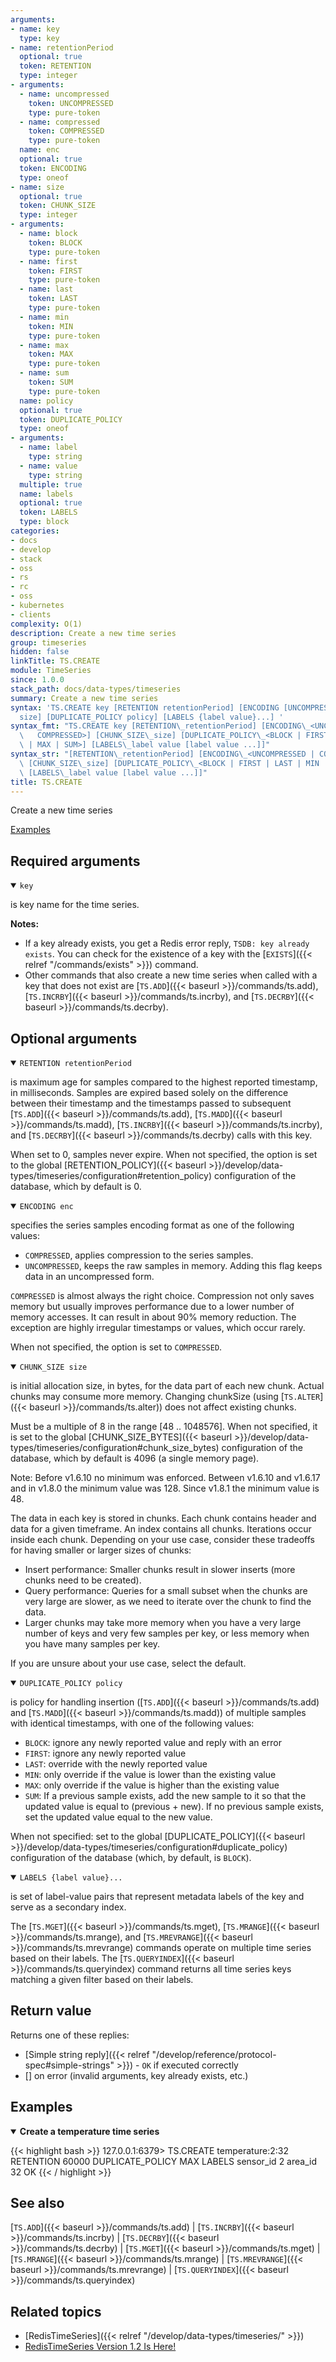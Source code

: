 ```yaml
---
arguments:
- name: key
  type: key
- name: retentionPeriod
  optional: true
  token: RETENTION
  type: integer
- arguments:
  - name: uncompressed
    token: UNCOMPRESSED
    type: pure-token
  - name: compressed
    token: COMPRESSED
    type: pure-token
  name: enc
  optional: true
  token: ENCODING
  type: oneof
- name: size
  optional: true
  token: CHUNK_SIZE
  type: integer
- arguments:
  - name: block
    token: BLOCK
    type: pure-token
  - name: first
    token: FIRST
    type: pure-token
  - name: last
    token: LAST
    type: pure-token
  - name: min
    token: MIN
    type: pure-token
  - name: max
    token: MAX
    type: pure-token
  - name: sum
    token: SUM
    type: pure-token
  name: policy
  optional: true
  token: DUPLICATE_POLICY
  type: oneof
- arguments:
  - name: label
    type: string
  - name: value
    type: string
  multiple: true
  name: labels
  optional: true
  token: LABELS
  type: block
categories:
- docs
- develop
- stack
- oss
- rs
- rc
- oss
- kubernetes
- clients
complexity: O(1)
description: Create a new time series
group: timeseries
hidden: false
linkTitle: TS.CREATE
module: TimeSeries
since: 1.0.0
stack_path: docs/data-types/timeseries
summary: Create a new time series
syntax: 'TS.CREATE key [RETENTION retentionPeriod] [ENCODING [UNCOMPRESSED|COMPRESSED]]  [CHUNK_SIZE
  size] [DUPLICATE_POLICY policy] [LABELS {label value}...] '
syntax_fmt: "TS.CREATE key [RETENTION\_retentionPeriod] [ENCODING\_<UNCOMPRESSED |\
  \   COMPRESSED>] [CHUNK_SIZE\_size] [DUPLICATE_POLICY\_<BLOCK | FIRST | LAST | MIN\
  \ | MAX | SUM>] [LABELS\_label value [label value ...]]"
syntax_str: "[RETENTION\_retentionPeriod] [ENCODING\_<UNCOMPRESSED | COMPRESSED>]\
  \ [CHUNK_SIZE\_size] [DUPLICATE_POLICY\_<BLOCK | FIRST | LAST | MIN | MAX | SUM>]\
  \ [LABELS\_label value [label value ...]]"
title: TS.CREATE
---
```


Create a new time series

[Examples](#examples)

## Required arguments

<details open><summary><code>key</code></summary> 

is key name for the time series.
</details>

<note><b>Notes:</b>

- If a key already exists, you get a Redis error reply, `TSDB: key already exists`. You can check for the existence of a key with the [`EXISTS`]({{< relref "/commands/exists" >}}) command.
- Other commands that also create a new time series when called with a key that does not exist are [`TS.ADD`]({{< baseurl >}}/commands/ts.add), [`TS.INCRBY`]({{< baseurl >}}/commands/ts.incrby), and [`TS.DECRBY`]({{< baseurl >}}/commands/ts.decrby).
</note>

## Optional arguments

<details open><summary><code>RETENTION retentionPeriod</code></summary> 

is maximum age for samples compared to the highest reported timestamp, in milliseconds. Samples are expired based solely on the difference between their timestamp and the timestamps passed to subsequent [`TS.ADD`]({{< baseurl >}}/commands/ts.add), [`TS.MADD`]({{< baseurl >}}/commands/ts.madd), [`TS.INCRBY`]({{< baseurl >}}/commands/ts.incrby), and [`TS.DECRBY`]({{< baseurl >}}/commands/ts.decrby) calls with this key.

When set to 0, samples never expire. When not specified, the option is set to the global [RETENTION_POLICY]({{< baseurl >}}/develop/data-types/timeseries/configuration#retention_policy) configuration of the database, which by default is 0.
</details>

<details open><summary><code>ENCODING enc</code></summary> 

specifies the series samples encoding format as one of the following values:
 - `COMPRESSED`, applies compression to the series samples.
 - `UNCOMPRESSED`, keeps the raw samples in memory. Adding this flag keeps data in an uncompressed form. 

`COMPRESSED` is almost always the right choice. Compression not only saves memory but usually improves performance due to a lower number of memory accesses. It can result in about 90% memory reduction. The exception are highly irregular timestamps or values, which occur rarely.

When not specified, the option is set to `COMPRESSED`.
</details>

<details open><summary><code>CHUNK_SIZE size</code></summary> 

is initial allocation size, in bytes, for the data part of each new chunk. Actual chunks may consume more memory. Changing chunkSize (using [`TS.ALTER`]({{< baseurl >}}/commands/ts.alter)) does not affect existing chunks.

Must be a multiple of 8 in the range [48 .. 1048576]. When not specified, it is set to the global [CHUNK_SIZE_BYTES]({{< baseurl >}}/develop/data-types/timeseries/configuration#chunk_size_bytes) configuration of the database, which by default is 4096 (a single memory page).

Note: Before v1.6.10 no minimum was enforced. Between v1.6.10 and v1.6.17 and in v1.8.0 the minimum value was 128. Since v1.8.1 the minimum value is 48.

The data in each key is stored in chunks. Each chunk contains header and data for a given timeframe. An index contains all chunks. Iterations occur inside each chunk. Depending on your use case, consider these tradeoffs for having smaller or larger sizes of chunks:

  - Insert performance: Smaller chunks result in slower inserts (more chunks need to be created).
  - Query performance: Queries for a small subset when the chunks are very large are slower, as we need to iterate over the chunk to find the data.
  - Larger chunks may take more memory when you have a very large number of keys and very few samples per key, or less memory when you have many samples per key.

 If you are unsure about your use case, select the default.
</details>

<details open><summary><code>DUPLICATE_POLICY policy</code></summary> 

is policy for handling insertion ([`TS.ADD`]({{< baseurl >}}/commands/ts.add) and [`TS.MADD`]({{< baseurl >}}/commands/ts.madd)) of multiple samples with identical timestamps, with one of the following values:
  - `BLOCK`: ignore any newly reported value and reply with an error
  - `FIRST`: ignore any newly reported value
  - `LAST`: override with the newly reported value
  - `MIN`: only override if the value is lower than the existing value
  - `MAX`: only override if the value is higher than the existing value
  - `SUM`: If a previous sample exists, add the new sample to it so that the updated value is equal to (previous + new). If no previous sample exists, set the updated value equal to the new value.

  When not specified: set to the global [DUPLICATE_POLICY]({{< baseurl >}}/develop/data-types/timeseries/configuration#duplicate_policy) configuration of the database (which, by default, is `BLOCK`).
</details>

<details open><summary><code>LABELS {label value}...</code></summary> 

is set of label-value pairs that represent metadata labels of the key and serve as a secondary index.

The [`TS.MGET`]({{< baseurl >}}/commands/ts.mget), [`TS.MRANGE`]({{< baseurl >}}/commands/ts.mrange), and [`TS.MREVRANGE`]({{< baseurl >}}/commands/ts.mrevrange) commands operate on multiple time series based on their labels. The [`TS.QUERYINDEX`]({{< baseurl >}}/commands/ts.queryindex) command returns all time series keys matching a given filter based on their labels.
</details>

## Return value

Returns one of these replies:

- [Simple string reply]({{< relref "/develop/reference/protocol-spec#simple-strings" >}}) - `OK` if executed correctly
- [] on error (invalid arguments, key already exists, etc.)

## Examples 

<details open><summary><b>Create a temperature time series</b></summary>

{{< highlight bash >}}
127.0.0.1:6379> TS.CREATE temperature:2:32 RETENTION 60000 DUPLICATE_POLICY MAX LABELS sensor_id 2 area_id 32
OK
{{< / highlight >}}
</details>

## See also

[`TS.ADD`]({{< baseurl >}}/commands/ts.add) | [`TS.INCRBY`]({{< baseurl >}}/commands/ts.incrby) | [`TS.DECRBY`]({{< baseurl >}}/commands/ts.decrby) | [`TS.MGET`]({{< baseurl >}}/commands/ts.mget) | [`TS.MRANGE`]({{< baseurl >}}/commands/ts.mrange) | [`TS.MREVRANGE`]({{< baseurl >}}/commands/ts.mrevrange) | [`TS.QUERYINDEX`]({{< baseurl >}}/commands/ts.queryindex)

## Related topics

- [RedisTimeSeries]({{< relref "/develop/data-types/timeseries/" >}})
- [RedisTimeSeries Version 1.2 Is Here!](https://redis.com/blog/redistimeseries-version-1-2-is-here/)
